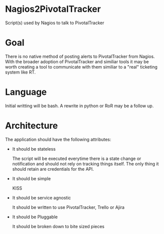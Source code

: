 # Nagios2PivotalTracker
Script(s) used by Nagios to talk to PivotalTracker

# Goal
There is no native method of posting alerts to PivotalTracker from Nagios. With the broader adoption of PivotalTracker and similiar tools it may be worth creating a tool to communicate with them similiar to a "real" ticketing system like RT.

# Language
Initial writting will be bash. A rewrite in python or RoR may be a follow up.

# Architecture
The application should have the following attributes:

* It should be stateless

	The script will be executed everytime there is a state change or notification and should not rely on tracking things itself. The only thing it should retain are credentials for the API.
* It should be simple

	KISS
* It should be service agnostic

	It should be written to use PivotalTracker, Trello or Ajira
* It should be Pluggable

	It should be broken down to bite sized pieces

